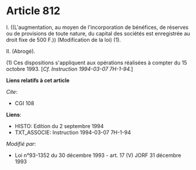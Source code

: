 # Article 812

I. ((L'augmentation, au moyen de l'incorporation de bénéfices, de réserves ou de provisions de toute nature, du capital des
sociétés est enregistrée au droit fixe de 500 F.)) (Modification de la loi) (1).

II. (Abrogé).

(1) Ces dispositions s'appliquent aux opérations réalisées à compter du 15 octobre 1993. [*Cf. Instruction 1994-03-07
7H-1-94.*]

**Liens relatifs à cet article**

_Cite_:

  - CGI 108

**Liens**:

  - HISTO: Edition du 2 septembre 1994
  - TXT_ASSOCIE: Instruction 1994-03-07 7H-1-94

_Modifié par_:

  - Loi n°93-1352 du 30 décembre 1993 - art. 17 (V) JORF 31 décembre 1993
